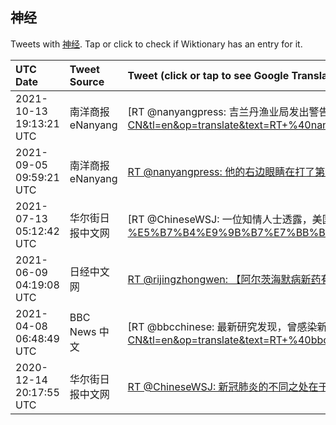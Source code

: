 ## 神经 

Tweets with [神经](https://en.wiktionary.org/wiki/神经). Tap or click to check if Wiktionary has an entry for it.

| UTC Date | Tweet Source | Tweet (click or tap to see Google Translation) |
|:-----------------|:-------------|:------------------|  
| 2021-10-13 19:13:21 UTC | 南洋商报eNanyang | [RT @nanyangpress: 吉兰丹渔业局发出警告，指道北县哥丁河流域的 #血蛤 检验出毒性剧烈的“石房蛤毒”，误食可能会导致神经中毒，危害生命。 https://t.co/GQfsbT4llw https://t.co/2IaNxymHdm](https://translate.google.com/?hi=en&tab=TT&sl=zh-CN&tl=en&op=translate&text=RT+%40nanyangpress%3A+%E5%90%89%E5%85%B0%E4%B8%B9%E6%B8%94%E4%B8%9A%E5%B1%80%E5%8F%91%E5%87%BA%E8%AD%A6%E5%91%8A%EF%BC%8C%E6%8C%87%E9%81%93%E5%8C%97%E5%8E%BF%E5%93%A5%E4%B8%81%E6%B2%B3%E6%B5%81%E5%9F%9F%E7%9A%84+%23%E8%A1%80%E8%9B%A4+%E6%A3%80%E9%AA%8C%E5%87%BA%E6%AF%92%E6%80%A7%E5%89%A7%E7%83%88%E7%9A%84%E2%80%9C%E7%9F%B3%E6%88%BF%E8%9B%A4%E6%AF%92%E2%80%9D%EF%BC%8C%E8%AF%AF%E9%A3%9F%E5%8F%AF%E8%83%BD%E4%BC%9A%E5%AF%BC%E8%87%B4%E7%A5%9E%E7%BB%8F%E4%B8%AD%E6%AF%92%EF%BC%8C%E5%8D%B1%E5%AE%B3%E7%94%9F%E5%91%BD%E3%80%82+https%3A%2F%2Ft.co%2FGQfsbT4llw+https%3A%2F%2Ft.co%2F2IaNxymHdm) |
| 2021-09-05 09:59:21 UTC | 南洋商报eNanyang | [RT @nanyangpress: 他的右边眼睛在打了第一针冠病疫苗3天后就开始出现一片白色的东西。这可能是疱疹病毒（Herpes Simplex），而且是很久之前已经感染到。那时可能只是红眼症。但是疱疹病毒会潜伏在眼睛的神经线里，当身体的抵抗能力比较弱时就会复发。https…](https://translate.google.com/?hi=en&tab=TT&sl=zh-CN&tl=en&op=translate&text=RT+%40nanyangpress%3A+%E4%BB%96%E7%9A%84%E5%8F%B3%E8%BE%B9%E7%9C%BC%E7%9D%9B%E5%9C%A8%E6%89%93%E4%BA%86%E7%AC%AC%E4%B8%80%E9%92%88%E5%86%A0%E7%97%85%E7%96%AB%E8%8B%973%E5%A4%A9%E5%90%8E%E5%B0%B1%E5%BC%80%E5%A7%8B%E5%87%BA%E7%8E%B0%E4%B8%80%E7%89%87%E7%99%BD%E8%89%B2%E7%9A%84%E4%B8%9C%E8%A5%BF%E3%80%82%E8%BF%99%E5%8F%AF%E8%83%BD%E6%98%AF%E7%96%B1%E7%96%B9%E7%97%85%E6%AF%92%EF%BC%88Herpes+Simplex%EF%BC%89%EF%BC%8C%E8%80%8C%E4%B8%94%E6%98%AF%E5%BE%88%E4%B9%85%E4%B9%8B%E5%89%8D%E5%B7%B2%E7%BB%8F%E6%84%9F%E6%9F%93%E5%88%B0%E3%80%82%E9%82%A3%E6%97%B6%E5%8F%AF%E8%83%BD%E5%8F%AA%E6%98%AF%E7%BA%A2%E7%9C%BC%E7%97%87%E3%80%82%E4%BD%86%E6%98%AF%E7%96%B1%E7%96%B9%E7%97%85%E6%AF%92%E4%BC%9A%E6%BD%9C%E4%BC%8F%E5%9C%A8%E7%9C%BC%E7%9D%9B%E7%9A%84%E7%A5%9E%E7%BB%8F%E7%BA%BF%E9%87%8C%EF%BC%8C%E5%BD%93%E8%BA%AB%E4%BD%93%E7%9A%84%E6%8A%B5%E6%8A%97%E8%83%BD%E5%8A%9B%E6%AF%94%E8%BE%83%E5%BC%B1%E6%97%B6%E5%B0%B1%E4%BC%9A%E5%A4%8D%E5%8F%91%E3%80%82https%E2%80%A6) |
| 2021-07-13 05:12:42 UTC | 华尔街日报中文网 | [RT @ChineseWSJ: 一位知情人士透露，美国FDA在接种强生新冠疫苗的数百万人中发现几例吉兰-巴雷综合征病例后，计划在强生疫苗的标签上增加警告语。这种罕见的神经系统疾病会使免疫系统攻击神经，导致暂时但可能严重的瘫痪。https://t.co/9Y1VbUKyC6](https://translate.google.com/?hi=en&tab=TT&sl=zh-CN&tl=en&op=translate&text=RT+%40ChineseWSJ%3A+%E4%B8%80%E4%BD%8D%E7%9F%A5%E6%83%85%E4%BA%BA%E5%A3%AB%E9%80%8F%E9%9C%B2%EF%BC%8C%E7%BE%8E%E5%9B%BDFDA%E5%9C%A8%E6%8E%A5%E7%A7%8D%E5%BC%BA%E7%94%9F%E6%96%B0%E5%86%A0%E7%96%AB%E8%8B%97%E7%9A%84%E6%95%B0%E7%99%BE%E4%B8%87%E4%BA%BA%E4%B8%AD%E5%8F%91%E7%8E%B0%E5%87%A0%E4%BE%8B%E5%90%89%E5%85%B0-%E5%B7%B4%E9%9B%B7%E7%BB%BC%E5%90%88%E5%BE%81%E7%97%85%E4%BE%8B%E5%90%8E%EF%BC%8C%E8%AE%A1%E5%88%92%E5%9C%A8%E5%BC%BA%E7%94%9F%E7%96%AB%E8%8B%97%E7%9A%84%E6%A0%87%E7%AD%BE%E4%B8%8A%E5%A2%9E%E5%8A%A0%E8%AD%A6%E5%91%8A%E8%AF%AD%E3%80%82%E8%BF%99%E7%A7%8D%E7%BD%95%E8%A7%81%E7%9A%84%E7%A5%9E%E7%BB%8F%E7%B3%BB%E7%BB%9F%E7%96%BE%E7%97%85%E4%BC%9A%E4%BD%BF%E5%85%8D%E7%96%AB%E7%B3%BB%E7%BB%9F%E6%94%BB%E5%87%BB%E7%A5%9E%E7%BB%8F%EF%BC%8C%E5%AF%BC%E8%87%B4%E6%9A%82%E6%97%B6%E4%BD%86%E5%8F%AF%E8%83%BD%E4%B8%A5%E9%87%8D%E7%9A%84%E7%98%AB%E7%97%AA%E3%80%82https%3A%2F%2Ft.co%2F9Y1VbUKyC6) |
| 2021-06-09 04:19:08 UTC | 日经中文网 | [RT @rijingzhongwen: 【阿尔茨海默病新药有何不同？】阿尔茨海默病患者脑部蓄积了一种叫做“β淀粉样蛋白（amyloid-β）”的蛋白质，逐渐导致神经细胞受损。只要清除淀粉样蛋白，就可以阻止病情的发展。因此一直在挑战可阻碍淀粉样蛋白的药物研发，但现实很残酷……ht…](https://translate.google.com/?hi=en&tab=TT&sl=zh-CN&tl=en&op=translate&text=RT+%40rijingzhongwen%3A+%E3%80%90%E9%98%BF%E5%B0%94%E8%8C%A8%E6%B5%B7%E9%BB%98%E7%97%85%E6%96%B0%E8%8D%AF%E6%9C%89%E4%BD%95%E4%B8%8D%E5%90%8C%EF%BC%9F%E3%80%91%E9%98%BF%E5%B0%94%E8%8C%A8%E6%B5%B7%E9%BB%98%E7%97%85%E6%82%A3%E8%80%85%E8%84%91%E9%83%A8%E8%93%84%E7%A7%AF%E4%BA%86%E4%B8%80%E7%A7%8D%E5%8F%AB%E5%81%9A%E2%80%9C%CE%B2%E6%B7%80%E7%B2%89%E6%A0%B7%E8%9B%8B%E7%99%BD%EF%BC%88amyloid-%CE%B2%EF%BC%89%E2%80%9D%E7%9A%84%E8%9B%8B%E7%99%BD%E8%B4%A8%EF%BC%8C%E9%80%90%E6%B8%90%E5%AF%BC%E8%87%B4%E7%A5%9E%E7%BB%8F%E7%BB%86%E8%83%9E%E5%8F%97%E6%8D%9F%E3%80%82%E5%8F%AA%E8%A6%81%E6%B8%85%E9%99%A4%E6%B7%80%E7%B2%89%E6%A0%B7%E8%9B%8B%E7%99%BD%EF%BC%8C%E5%B0%B1%E5%8F%AF%E4%BB%A5%E9%98%BB%E6%AD%A2%E7%97%85%E6%83%85%E7%9A%84%E5%8F%91%E5%B1%95%E3%80%82%E5%9B%A0%E6%AD%A4%E4%B8%80%E7%9B%B4%E5%9C%A8%E6%8C%91%E6%88%98%E5%8F%AF%E9%98%BB%E7%A2%8D%E6%B7%80%E7%B2%89%E6%A0%B7%E8%9B%8B%E7%99%BD%E7%9A%84%E8%8D%AF%E7%89%A9%E7%A0%94%E5%8F%91%EF%BC%8C%E4%BD%86%E7%8E%B0%E5%AE%9E%E5%BE%88%E6%AE%8B%E9%85%B7%E2%80%A6%E2%80%A6ht%E2%80%A6) |
| 2021-04-08 06:48:49 UTC | BBC News 中文 | [RT @bbcchinese: 最新研究发现，曾感染新冠病毒者三分之一会出现心理或神经方面的疾病，或导致心理或神经疾病复发。https://t.co/1Ekl71ecf3](https://translate.google.com/?hi=en&tab=TT&sl=zh-CN&tl=en&op=translate&text=RT+%40bbcchinese%3A+%E6%9C%80%E6%96%B0%E7%A0%94%E7%A9%B6%E5%8F%91%E7%8E%B0%EF%BC%8C%E6%9B%BE%E6%84%9F%E6%9F%93%E6%96%B0%E5%86%A0%E7%97%85%E6%AF%92%E8%80%85%E4%B8%89%E5%88%86%E4%B9%8B%E4%B8%80%E4%BC%9A%E5%87%BA%E7%8E%B0%E5%BF%83%E7%90%86%E6%88%96%E7%A5%9E%E7%BB%8F%E6%96%B9%E9%9D%A2%E7%9A%84%E7%96%BE%E7%97%85%EF%BC%8C%E6%88%96%E5%AF%BC%E8%87%B4%E5%BF%83%E7%90%86%E6%88%96%E7%A5%9E%E7%BB%8F%E7%96%BE%E7%97%85%E5%A4%8D%E5%8F%91%E3%80%82https%3A%2F%2Ft.co%2F1Ekl71ecf3) |
| 2020-12-14 20:17:55 UTC | 华尔街日报中文网 | [RT @ChineseWSJ: 新冠肺炎的不同之处在于其影响的深远性。医生表示，尽管这个疾病始于肺部，但通常会影响身体的许多其他部位，包括心脏、肾脏、消化系统和神经系统等。西奈山医疗系统新冠后护理中心医疗主任说：“我从未见过像新冠这样能以多种方式影响这么多不同器官系统的疾病。”…](https://translate.google.com/?hi=en&tab=TT&sl=zh-CN&tl=en&op=translate&text=RT+%40ChineseWSJ%3A+%E6%96%B0%E5%86%A0%E8%82%BA%E7%82%8E%E7%9A%84%E4%B8%8D%E5%90%8C%E4%B9%8B%E5%A4%84%E5%9C%A8%E4%BA%8E%E5%85%B6%E5%BD%B1%E5%93%8D%E7%9A%84%E6%B7%B1%E8%BF%9C%E6%80%A7%E3%80%82%E5%8C%BB%E7%94%9F%E8%A1%A8%E7%A4%BA%EF%BC%8C%E5%B0%BD%E7%AE%A1%E8%BF%99%E4%B8%AA%E7%96%BE%E7%97%85%E5%A7%8B%E4%BA%8E%E8%82%BA%E9%83%A8%EF%BC%8C%E4%BD%86%E9%80%9A%E5%B8%B8%E4%BC%9A%E5%BD%B1%E5%93%8D%E8%BA%AB%E4%BD%93%E7%9A%84%E8%AE%B8%E5%A4%9A%E5%85%B6%E4%BB%96%E9%83%A8%E4%BD%8D%EF%BC%8C%E5%8C%85%E6%8B%AC%E5%BF%83%E8%84%8F%E3%80%81%E8%82%BE%E8%84%8F%E3%80%81%E6%B6%88%E5%8C%96%E7%B3%BB%E7%BB%9F%E5%92%8C%E7%A5%9E%E7%BB%8F%E7%B3%BB%E7%BB%9F%E7%AD%89%E3%80%82%E8%A5%BF%E5%A5%88%E5%B1%B1%E5%8C%BB%E7%96%97%E7%B3%BB%E7%BB%9F%E6%96%B0%E5%86%A0%E5%90%8E%E6%8A%A4%E7%90%86%E4%B8%AD%E5%BF%83%E5%8C%BB%E7%96%97%E4%B8%BB%E4%BB%BB%E8%AF%B4%EF%BC%9A%E2%80%9C%E6%88%91%E4%BB%8E%E6%9C%AA%E8%A7%81%E8%BF%87%E5%83%8F%E6%96%B0%E5%86%A0%E8%BF%99%E6%A0%B7%E8%83%BD%E4%BB%A5%E5%A4%9A%E7%A7%8D%E6%96%B9%E5%BC%8F%E5%BD%B1%E5%93%8D%E8%BF%99%E4%B9%88%E5%A4%9A%E4%B8%8D%E5%90%8C%E5%99%A8%E5%AE%98%E7%B3%BB%E7%BB%9F%E7%9A%84%E7%96%BE%E7%97%85%E3%80%82%E2%80%9D%E2%80%A6) |
